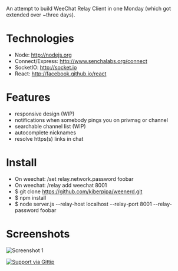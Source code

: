 An attempt to build WeeChat Relay Client in one Monday (which got extended over ~three days).

# Technologies

 - Node: http://nodejs.org
 - Connect/Express: http://www.senchalabs.org/connect
 - SocketIO: http://socket.io
 - React: http://facebook.github.io/react

# Features

 - responsive design (WIP)
 - notifications when somebody pings you on privmsg or channel
 - searchable channel list (WIP)
 - autocomplete nicknames
 - resolve https(s) links in chat

# Install

 - On weechat: /set relay.network.password foobar
 - On weechat: /relay add weechat 8001
 - $ git clone https://github.com/kiberpipa/weenerd.git
 - $ npm install
 - $ node server.js --relay-host localhost --relay-port 8001 --relay-password foobar

# Screenshots

![Screenshot 1](http://i.imgur.com/ss3lklU.png)


[![Support via Gittip](https://rawgithub.com/twolfson/gittip-badge/0.2.0/dist/gittip.png)](https://www.gittip.com/Kiberpipa/)
